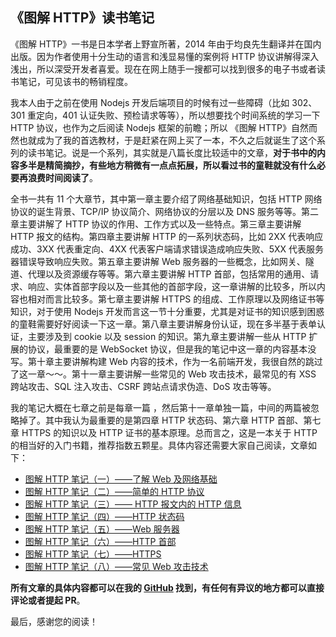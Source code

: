 ## 《图解 HTTP》读书笔记

《图解 HTTP》一书是日本学者上野宣所著，2014 年由于均良先生翻译并在国内出版。因为作者使用十分生动的语言和浅显易懂的案例将 HTTP 协议讲解得深入浅出，所以深受开发者喜爱。现在在网上随手一搜都可以找到很多的电子书或者读书笔记，可见该书的畅销程度。

我本人由于之前在使用 Nodejs 开发后端项目的时候有过一些障碍（比如 302、301 重定向，401 认证失败、预检请求等等），所以想要找个时间系统的学习一下 HTTP 协议，也作为之后阅读 Nodejs 框架的前瞻；所以 《图解 HTTP》自然而然也就成为了我的首选教材，于是赶紧在网上买了一本，不久之后就诞生了这个系列的读书笔记。说是一个系列，其实就是八篇长度比较适中的文章，**对于书中的内容多半是精简摘抄，有些地方稍微有一点点拓展，所以看过书的童鞋就没有什么必要再浪费时间阅读了**。

全书一共有 11 个大章节，其中第一章主要介绍了网络基础知识，包括 HTTP 网络协议的诞生背景、TCP/IP 协议简介、网络协议的分层以及 DNS 服务等等。第二章主要讲解了 HTTP 协议的作用、工作方式以及一些特点。第三章主要讲解 HTTP 报文的结构。第四章主要讲解 HTTP 的一系列状态码，比如 2XX 代表响应成功、3XX 代表重定向、4XX 代表客户端请求错误造成响应失败、5XX 代表服务器错误导致响应失败。第五章主要讲解 Web 服务器的一些概念，比如网关、隧道、代理以及资源缓存等等。第六章主要讲解 HTTP 首部，包括常用的通用、请求、响应、实体首部字段以及一些其他的首部字段，这一章讲解的比较多，所以内容也相对而言比较多。第七章主要讲解 HTTPS 的组成、工作原理以及网络证书等知识，对于使用 Nodejs 开发而言这一节十分重要，尤其是对证书的知识感到困惑的童鞋需要好好阅读一下这一章。第八章主要讲解身份认证，现在多半基于表单认证，主要涉及到 cookie 以及 session 的知识。第九章主要讲解一些从 HTTP  扩展的协议，最重要的是 WebSocket 协议，但是我的笔记中这一章的内容基本没写。第十章主要讲解构建 Web 内容的技术，作为一名前端开发，我很自然的跳过了这一章～～。第十一章主要讲解一些常见的 Web 攻击技术，最常见的有 XSS 跨站攻击、SQL 注入攻击、CSRF 跨站点请求伪造、DoS 攻击等等。

我的笔记大概在七章之前是每章一篇 ，然后第十一章单独一篇，中间的两篇被忽略掉了。其中我认为最重要的是第四章 HTTP 状态码、第六章 HTTP 首部、第七章 HTTPS 的知识以及 HTTP 证书的基本原理。总而言之，这是一本关于 HTTP 的相当好的入门书籍，推荐指数五颗星。具体内容还需要大家自己阅读，文章如下：

* [图解 HTTP 笔记（一）——了解 Web 及网络基础](https://juejin.im/post/5d2f1d59f265da1bbd4bab11)
* [图解 HTTP 笔记（二）——简单的 HTTP 协议](https://juejin.im/post/5d2f1df5f265da1bc4148955)
* [图解 HTTP 笔记（三）—— HTTP 报文内的 HTTP 信息](https://juejin.im/post/5d2f2067f265da1b9163c9d7)
* [图解 HTTP 笔记（四）——HTTP 状态码](https://juejin.im/post/5d2f20b6f265da1bbe5e39dc)
* [图解 HTTP 笔记（五）——Web 服务器](https://juejin.im/post/5d2f2148f265da1bbb041117)
* [图解 HTTP 笔记（六）——HTTP 首部](https://juejin.im/post/5d309279f265da1bb13f6a22)
* [图解 HTTP 笔记（七）——HTTPS](https://juejin.im/post/5d3092d06fb9a07ee63f9d74)
* [图解 HTTP 笔记（八）——常见 Web 攻击技术](https://juejin.im/post/5d309327f265da1b672145d2)

**所有文章的具体内容都可以在我的 [GitHub](https://github.com/zhongdeming428/MyMemorandum/tree/master/%E5%9B%BE%E8%A7%A3HTTP) 找到，有任何有异议的地方都可以直接评论或者提起 PR**。

最后，感谢您的阅读！

